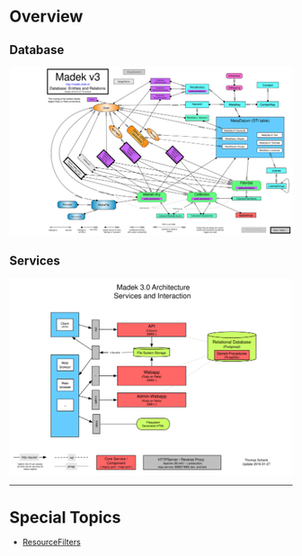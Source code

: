 # Overview

## Database

[![Database](./database/entities_and_relations.svg)](./database/entities_and_relations.svg)


## Services

[![Services](./services/overview.svg)](./services/overview.svg)

---

# Special Topics

- [ResourceFilters](./resource_filters/)
